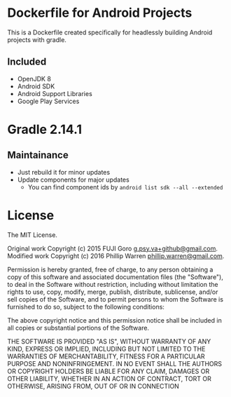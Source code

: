 # Dockerfile for Android Projects

This is a Dockerfile created specifically for headlessly building Android projects
with gradle.

## Included

* OpenJDK 8
* Android SDK
* Android Support Libraries
* Google Play Services
# Gradle 2.14.1

## Maintainance

* Just rebuild it for minor updates
* Update components for major updates
  * You can find component ids by `android list sdk --all --extended`

# License

The MIT License.

Original work Copyright (c) 2015 FUJI Goro <g.psy.va+github@gmail.com>.
Modified work Copyright (c) 2016 Phillip Warren <phillip.warren@gmail.com>.

Permission is hereby granted, free of charge, to any person obtaining a copy
of this software and associated documentation files (the "Software"), to deal
in the Software without restriction, including without limitation the rights
to use, copy, modify, merge, publish, distribute, sublicense, and/or sell
copies of the Software, and to permit persons to whom the Software is
furnished to do so, subject to the following conditions:

The above copyright notice and this permission notice shall be included in
all copies or substantial portions of the Software.

THE SOFTWARE IS PROVIDED "AS IS", WITHOUT WARRANTY OF ANY KIND, EXPRESS OR
IMPLIED, INCLUDING BUT NOT LIMITED TO THE WARRANTIES OF MERCHANTABILITY,
FITNESS FOR A PARTICULAR PURPOSE AND NONINFRINGEMENT. IN NO EVENT SHALL THE
AUTHORS OR COPYRIGHT HOLDERS BE LIABLE FOR ANY CLAIM, DAMAGES OR OTHER
LIABILITY, WHETHER IN AN ACTION OF CONTRACT, TORT OR OTHERWISE, ARISING FROM,
OUT OF OR IN CONNECTION

